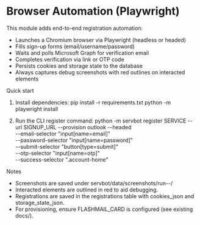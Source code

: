 # Browser Automation (Playwright)

This module adds end-to-end registration automation:
- Launches a Chromium browser via Playwright (headless or headed)
- Fills sign-up forms (email/username/password)
- Waits and polls Microsoft Graph for verification email
- Completes verification via link or OTP code
- Persists cookies and storage state to the database
- Always captures debug screenshots with red outlines on interacted elements

Quick start
1) Install dependencies:
   pip install -r requirements.txt
   python -m playwright install

2) Run the CLI register command:
   python -m servbot register SERVICE --url SIGNUP_URL --provision outlook --headed \
     --email-selector "input[name=email]" \
     --password-selector "input[name=password]" \
     --submit-selector "button[type=submit]" \
     --otp-selector "input[name=otp]" \
     --success-selector ".account-home"

Notes
- Screenshots are saved under servbot/data/screenshots/run-<timestamp>-<id>/
- Interacted elements are outlined in red to aid debugging.
- Registrations are saved in the registrations table with cookies_json and storage_state_json.
- For provisioning, ensure FLASHMAIL_CARD is configured (see existing docs/).
